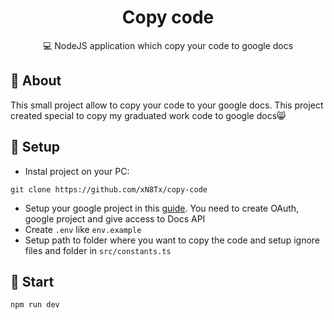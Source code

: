 <h1 align="center">Сopy code</h1>
<p align="center">💻 NodeJS application which copy your code to google docs</p>

## 🤔 About

This small project allow to copy your code to your google docs. This project created special to copy my graduated work code to google docs😸 

## 🔧 Setup

- Instal project on your PC:
```
git clone https://github.com/xN8Tx/copy-code
```
- Setup your google project in this [guide](https://developers.google.com/docs/api/quickstart/js). You need to create OAuth, google project and give access to Docs API 
- Create ```.env``` like ```env.example```
- Setup path to folder where you want to copy the code and setup ignore files and folder in ```src/constants.ts```   

## 🦾 Start

```
npm run dev
```
